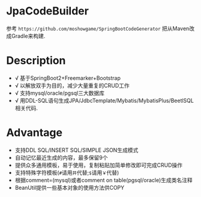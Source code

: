 # JpaCodeBuilder

参考 `https://github.com/moshowgame/SpringBootCodeGenerator` 把从Maven改成Gradle来构建.

# Description
- √ 基于SpringBoot2+Freemarker+Bootstrap
- √ 以解放双手为目的，减少大量重复的CRUD工作
- √ 支持mysql/oracle/pgsql三大数据库
- √ 用DDL-SQL语句生成JPA/JdbcTemplate/Mybatis/MybatisPlus/BeetlSQL相关代码.

# Advantage 
- 支持DDL SQL/INSERT SQL/SIMPLE JSON生成模式
- 自动记忆最近生成的内容，最多保留9个
- 提供众多通用模板，易于使用，复制粘贴加简单修改即可完成CRUD操作
- 支持特殊字符模板(`#`请用`井`代替;`$`请用`￥`代替)
- 根据comment=(mysql)或者comment on table(pgsql/oracle)生成类名注释
- BeanUtil提供一些基本对象的使用方法供COPY

